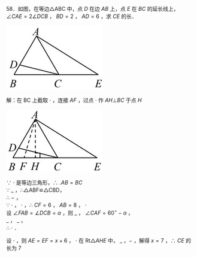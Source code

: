 58．如图，在等边△ABC 中，点 $D$ 在边 $A B$ 上，点 $E$ 在 $B C$ 的延长线上， $\angle C A E { = } 2 \angle D C B$ ， $B D = 2$ ， $A D { = } 6$ ，求 $C E$ 的长．

![](<../../qs_image_DB/专题1-6_二倍角的解题策略：倍半角模型与绝配角（解析版）_/56fed45b21f81502310193ea9a07689b765183e5c5e471e4857028b326052fad.jpg>)

解：在 BC 上截取 $\cdot$ ，连接 $A F$ ，过点 $\cdot$ 作 $A H \bot B C$ 于点 $H$

![](<../../qs_image_DB/专题1-6_二倍角的解题策略：倍半角模型与绝配角（解析版）_/9ace3614d5b772c924f461af4bc843a0e9a6986fde78ae1695ace215b7fec123.jpg>)

∵ $\cdot$ 是等边三角形，∴ $. A B { = } B C$   
∵ $\_$ ，∴△ABF≌△CBD，   
∴ $-$ ，   
∵ $\cdot$ ， $\cdot$ ，∴ $C F { = } 6$ ， $A B { = } 8$ ， $\cdot$   
设 $\angle F A B = \angle D C B = \alpha$ ，则 $\_$ ， $\angle C A F { = } 6 0 ^ { \circ } { - } \alpha$ ，   
$\_$ ， $\_$ ，   
∴ $\cdot$ ．

设 $\cdot$ ，则 $A E { = } E F { = } x + 6$ ， $\cdot$ 在 $\mathrm { R t } \triangle A H E$ 中， $\_$ ，$-$ ，解得 $x { = } 7$ ，∴ $C E$ 的长为 7
